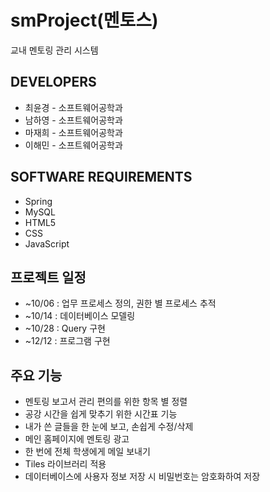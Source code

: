 # smProject(멘토스)
교내 멘토링 관리 시스템

## DEVELOPERS
* 최윤경 - 소프트웨어공학과
* 남하영 - 소프트웨어공학과
* 마재희 - 소프트웨어공학과
* 이해민 - 소프트웨어공학과

## SOFTWARE REQUIREMENTS
- Spring
- MySQL
- HTML5
- CSS
- JavaScript

## 프로젝트 일정
- ~10/06 : 업무 프로세스 정의, 권한 별 프로세스 추적
- ~10/14 : 데이터베이스 모델링
- ~10/28 : Query 구현
- ~12/12 : 프로그램 구현

## 주요 기능
* 멘토링 보고서 관리 편의를 위한 항목 별 정렬
* 공강 시간을 쉽게 맞추기 위한 시간표 기능
* 내가 쓴 글들을 한 눈에 보고, 손쉽게 수정/삭제
* 메인 홈페이지에 멘토링 광고
* 한 번에 전체 학생에게 메일 보내기
* Tiles 라이브러리 적용
* 데이터베이스에 사용자 정보 저장 시 비밀번호는 암호화하여 저장
